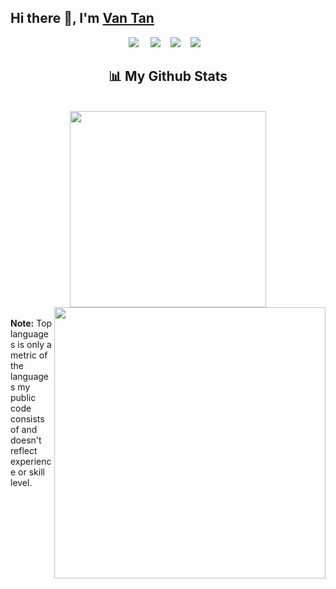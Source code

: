 ## Hi there 👋, I'm [Van Tan](https://www.github.com/bvtandev)

<p align="center">
<a href="https://www.linkedin.com/in/van-tan-b1408921b/"><img src="https://img.shields.io/badge/linkedin-0077B5.svg?style=for-the-badge&logo=linkedin&logoColor=white"/></a> &nbsp;&nbsp;&nbsp;
    <a href="https://twitter.com/vantandev"><img src="https://img.shields.io/badge/twitter-1DA1F2.svg?style=for-the-badge&logo=twitter&logoColor=white"/></a>&nbsp;&nbsp;&nbsp;
  <a href="https://www.instagram.com/vantandev/"><img src="https://img.shields.io/badge/instagram-E4405F.svg?style=for-the-badge&logo=instagram&logoColor=white"/></a>&nbsp;&nbsp;&nbsp;
  <a href="https://www.facebook.com/profile.php?id=100033670082606"><img src="https://img.shields.io/badge/facebook-3b5998?style=for-the-badge&logo=facebook&logoColor=white"/></a>&nbsp;&nbsp;&nbsp;




<!--   
<h2 align="center">🛠 My knowledge 🛠</h2>
  <br/>

![HTML5](https://img.shields.io/badge/HTML5-E34F26.svg?&style=flat&logo=html5&logoColor=white)&nbsp;
![CSS3](https://img.shields.io/badge/CSS3-%231572B6.svg?&style=flat&logo=css3&logoColor=white)&nbsp;
![JavaScript](https://img.shields.io/badge/JAVASCRIPT-323330.svg?&style=flat&logo=javascript&logoColor=%23F7DF1E)&nbsp;
![TypeScript](https://img.shields.io/badge/TYPESCRIPT-%23007ACC.svg?&style=flat&logo=typescript&logoColor=white)&nbsp;
![NodeJS](https://img.shields.io/badge/NODEJS-339933.svg?&style=flat&logo=node.js&logoColor=white)&nbsp;
![ReactJS](https://img.shields.io/badge/REACTJS-2496ED.svg?&style=flat&logo=react.js&logoColor=white)&nbsp;
![SASS](https://img.shields.io/badge/SASS-CC6699.svg?&style=flat&logo=sass&logoColor=white)&nbsp;
![Firebase](https://img.shields.io/badge/firebase-%23039BE5.svg?style=flat-square&logo=firebase)
![MongoDB](https://img.shields.io/badge/MongoDB-%234ea94b.svg?style=flat-square&logo=mongodb&logoColor=white)
![Postgres](https://img.shields.io/badge/POSTGRES-%23316192.svg?&style=flat&logo=postgresql&logoColor=white)
![SQL](https://img.shields.io/badge/SQL-02569B.svg?&style=flat&logo=sql&logoColor=white)
![GraphQL](https://img.shields.io/badge/-GraphQL-E10098?style=flat-square&logo=graphql&logoColor=white)
![Docker](https://img.shields.io/badge/docker-%230db7ed.svg?style=flat-square&logo=docker&logoColor=white)
![NestJS](https://img.shields.io/badge/NESTJS-E0234E.svg?&style=flat&logo=nest.js&logoColor=white)&nbsp; -->


 

<h2 align="center">📊 My Github Stats</h2>
<br>
<div align=center>
  <a href="#" title=Bùi Văn Tân">
    <img width="314" align="center" src="https://github-readme-stats.vercel.app/api/top-langs/?username=bvtandev&hide=c%23,powershell,Mathematica,Ruby,Objective-C,Objective-C%2b%2b,Cuda&title_color=61dafb&text_color=ffffff&icon_color=61dafb&bg_color=20232a&langs_count=8&layout=compact&border_color=61dafb&hide_border=true" />
  </a>
  <a href="#" title="Bùi Văn Tân">
    <img align="right" width="434" src="https://github-readme-stats.vercel.app/api?username=bvtandev&show_icons=true&theme=react&border_color=61dafb&hide_border=true" />
  </a>
</div>

  <br/>
  <b>Note:</b> Top languages is only a metric of the languages my public code consists of and doesn't reflect experience or skill level.


<br/>




 

